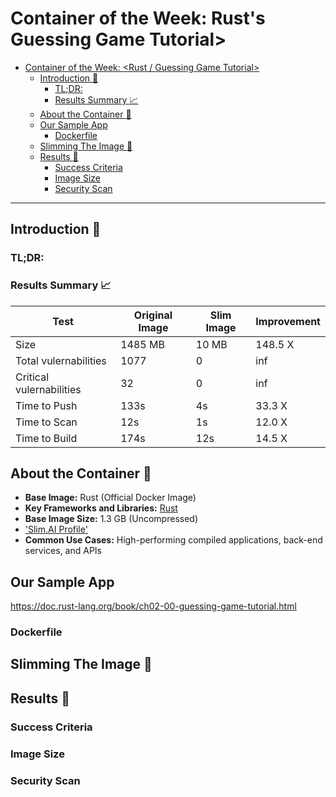# Container of the Week: Rust's Guessing Game Tutorial>

- [Container of the Week: <Rust / Guessing Game Tutorial>](#container-of-the-week-frameworkcontainer-name)
  - [Introduction :wave:](#introduction-wave)
    - [TL;DR:](#tldr)
    - [Results Summary :chart_with_upwards_trend:](#results-summary-chart_with_upwards_trend)
  - [About the Container :thinking:](#about-the-container-thinking)
  - [Our Sample App](#our-sample-app)
    - [Dockerfile](#dockerfile)
  - [Slimming The Image :mechanical_arm:](#slimming-the-image-mechanical_arm)
  - [Results :raised_hands:](#results-raised_hands)
    - [Success Criteria](#success-criteria)
    - [Image Size](#image-size)
    - [Security Scan](#security-scan)

---
## Introduction :wave:

### TL;DR:
### Results Summary :chart_with_upwards_trend:
| Test | Original Image | Slim Image | Improvement | 
|----- | ----- | ---- | ---- | 
| Size | 1485 MB | 10 MB | 148.5 X |
| Total vulernabilities| 1077 | 0 | inf | 
| Critical vulernabilities| 32 | 0 | inf | 
| Time to Push | 133s | 4s | 33.3 X | 
| Time to Scan | 12s | 1s | 12.0 X | 
| Time to Build | 174s | 12s | 14.5 X | 

## About the Container :thinking:
- **Base Image:** Rust (Official Docker Image)
- **Key Frameworks and Libraries:** [Rust](https://www.https://www.rust-lang.org/)
- **Base Image Size:** 1.3 GB (Uncompressed)
- ['Slim.AI Profile'](https://portal.slim.dev/home/profile/dockerhub%3A%2F%2Fdockerhub.public%2Flibrary%2Frust%3A)
- **Common Use Cases:** High-performing compiled applications, back-end services, and APIs

## Our Sample App 
https://doc.rust-lang.org/book/ch02-00-guessing-game-tutorial.html

### Dockerfile


## Slimming The Image :mechanical_arm:

## Results :raised_hands:

### Success Criteria
### Image Size
### Security Scan 
